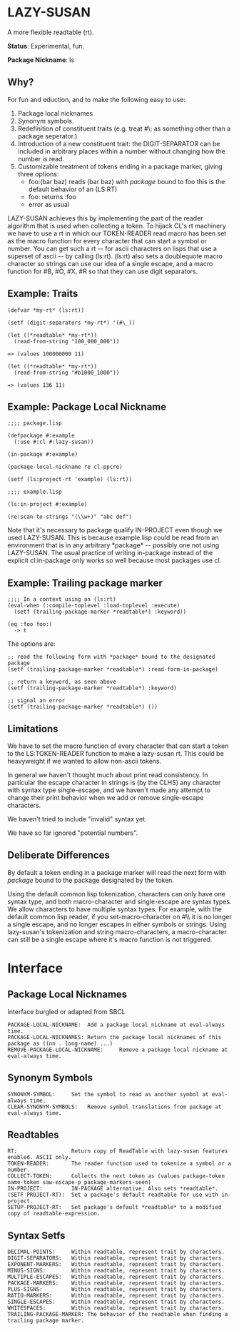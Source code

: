 LAZY-SUSAN
==========

A more flexible readtable (rt).

__Status__: Experimental, fun.

__Package Nickname__: ls

Why?
----

For fun and eduction, and to make the following easy
to use:

1. Package local nicknames
2. Synonym symbols.
3. Redefinition of constituent traits
   (e.g. treat #\\: as something other than a package seperator.)
4. Introduction of a new constituent trait: the DIGIT-SEPARATOR can be
   included in arbitrary places within a number without changing how
   the number is read.
5. Customizable treatment of tokens ending in a package marker, giving three options:
   * foo:(bar baz) reads (bar baz) with *package* bound to foo
     this is the default behavior of an (LS:RT)
   * foo: returns :foo
   * error as usual

LAZY-SUSAN achieves this by implementing the part of the reader
algorithm that is used when collecting a token. To hijack CL's rt
machinery we have to use a rt in which our TOKEN-READER read macro has
been set as the macro function for every character that can start a
symbol or number. You can get such a rt -- for ascii characters on
lisps that use a superset of ascii -- by calling (ls:rt). (ls:rt) also
sets a doublequote macro character so strings can use our idea of a
single escape, and a macro function for #B, #O, #X, #R so that they
can use digit separators.

Example: Traits
---------------
    (defvar *my-rt* (ls:rt))

    (setf (digit-separators *my-rt*) '(#\_))

    (let ((*readtable* *my-rt*))
      (read-from-string "100_000_000"))

    => (values 100000000 11)

    (let ((*readtable* *my-rt*))
      (read-from-string "#b1000_1000"))

    => (values 136 11)

Example: Package Local Nickname
-------------------------------
    ;;;; package.lisp

    (defpackage #:example
      (:use #:cl #:lazy-susan))

    (in-package #:example)

    (package-local-nickname re cl-ppcre)

    (setf (ls:project-rt 'example) (ls:rt))

    ;;;; example.lisp

    (ls:in-project #:example)

    (re:scan-to-strings "(\\w+)" "abc def")

Note that it's necessary to package qualify IN-PROJECT even though we
used LAZY-SUSAN. This is because example.lisp could be read from an
environment that is in any arbitrary \*package\* -- possibly one not
using LAZY-SUSAN. The usual practice of writing in-package instead of
the explicit cl:in-package only works so well because most packages
use cl.

Example: Trailing package marker
--------------------------------

    ;;;; In a context using an (ls:rt)
    (eval-when (:compile-toplevel :load-toplevel :execute)
      (setf (trailing-package-marker *readtable*) :keyword))

    (eq :foo foo:)
      -> t

The options are:

    ;; read the following form with *package* bound to the designated package
    (setf (trailing-package-marker *readtable*) :read-form-in-package)

    ;; return a keyword, as seen above
    (setf (trailing-package-marker *readtable*) :keyword)

    ;; signal an error
    (setf (trailing-package-marker *readtable*) ())

Limitations
-----------

We have to set the macro function of every character that can start a
token to the LS:TOKEN-READER function to make a lazy-susan rt.
This could be heavyweight if we wanted to allow non-ascii tokens.

In general we haven't thought much about print read consistency. In
particular the escape character in strings is (by the CLHS) any
character with syntax type single-escape, and we haven't made any
attempt to change their print behavior when we add or remove
single-escape characters.

We haven't tried to include "invalid" syntax yet.

We have so far ignored "potential numbers".

Deliberate Differences
----------------------

By default a token ending in a package marker will read the next form
with *package* bound to the package designated by the token.

Using the default common lisp tokenization, characters can only have one
syntax type, and both macro-character and single-escape are syntax types.
We allow characters to have multiple syntax types. For example, with the
default common lisp reader, if you set-macro-character on #\\\\ it is no
longer a single escape, and no longer escapes in either symbols or strings.
Using lazy-susan's tokenization and string macro-characters, a macro-character
can still be a single escape where it's macro function is not triggered.

Interface
=========

Package Local Nicknames
-----------------------

Interface burgled or adapted from SBCL

    PACKAGE-LOCAL-NICKNAME:  Add a package local nickname at eval-always time.
    PACKAGE-LOCAL-NICKNAMES: Return the package local nicknames of this package as ((nn . long-name) ...)
    REMOVE-PACKAGE-LOCAL-NICKNAME:     Remove a package local nickname at eval-always time.

Synonym Symbols
---------------
    SYNONYM-SYMBOL:     Set the symbol to read as another symbol at eval-always time.
    CLEAR-SYNONYM-SYMBOLS:   Remove symbol translations from package at eval-always time.

Readtables
----------
    RT:                 Return copy of ReadTable with lazy-susan features enabled. ASCII only.
    TOKEN-READER:       The reader function used to tokenize a symbol or a number.
    COLLECT-TOKEN:      Collects the next token as (values package-token name-token saw-escape-p package-markers-seen)
    IN-PROJECT:         IN-PACKAGE alternative. Also sets *readtable*.
    (SETF PROJECT-RT):  Set a package's default readtable for use with in-project.
    SETUP-PROJECT-RT:   Set package's default *readtable* to a modified copy of readtable-expression.

Syntax Setfs
------------
    DECIMAL-POINTS:     Within readtable, represent trait by characters.
    DIGIT-SEPARATORS:   Within readtable, represent trait by characters.
    EXPONENT-MARKERS:   Within readtable, represent trait by characters.
    MINUS-SIGNS:        Within readtable, represent trait by characters.
    MULTIPLE-ESCAPES:   Within readtable, represent trait by characters.
    PACKAGE-MARKERS:    Within readtable, represent trait by characters.
    PLUS-SIGNS:         Within readtable, represent trait by characters.
    RATIO-MARKERS:      Within readtable, represent trait by characters.
    SINGLE-ESCAPES:     Within readtable, represent trait by characters.
    WHITESPACES:        Within readtable, represent trait by characters.
    TRAILING-PACKAGE-MARKER: The behavior of the readtable when finding a trailing package marker.
